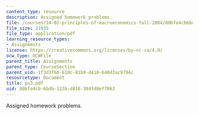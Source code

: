 ```yaml
---
content_type: resource
description: Assigned homework problems.
file: /courses/14-02-principles-of-macroeconomics-fall-2004/80bfe4cb6bdb122bd816384fd0ef7863_ps3.pdf
file_size: 21935
file_type: application/pdf
learning_resource_types:
- Assignments
license: https://creativecommons.org/licenses/by-nc-sa/4.0/
ocw_type: OCWFile
parent_title: Assignments
parent_type: CourseSection
parent_uid: 1f3d3f6b-610c-81b9-d418-640d3ac9794c
resourcetype: Document
title: ps3.pdf
uid: 80bfe4cb-6bdb-122b-d816-384fd0ef7863
---
```

Assigned homework problems.